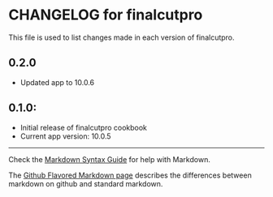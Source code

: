 # CHANGELOG for finalcutpro

This file is used to list changes made in each version of finalcutpro.

## 0.2.0
* Updated app to 10.0.6

## 0.1.0:

* Initial release of finalcutpro cookbook
* Current app version: 10.0.5

- - - 
Check the [Markdown Syntax Guide](http://daringfireball.net/projects/markdown/syntax) for help with Markdown.

The [Github Flavored Markdown page](http://github.github.com/github-flavored-markdown/) describes the differences between markdown on github and standard markdown.

